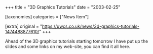 +++
title = "3D Graphics Tutorials"
date = "2003-02-25"

[taxonomies]
categories = ["News Item"]

[extra]
original = "https://uwcs.co.uk/news/3d-graphics-tutorials-1474488877610/"
+++

Ahead of the 3D graphics tutorials starting tomorrow I have put up the slides and some links on my web-site, you can find it all here.

